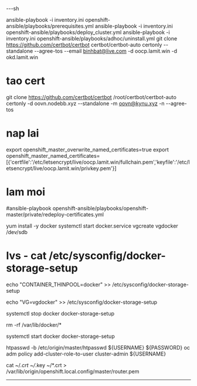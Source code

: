 ---sh

ansible-playbook -i inventory.ini openshift-ansible/playbooks/prerequisites.yml
ansible-playbook -i inventory.ini openshift-ansible/playbooks/deploy_cluster.yml
ansible-playbook -i inventory.ini openshift-ansible/playbooks/adhoc/uninstall.yml
git clone https://github.com/certbot/certbot
certbot/certbot-auto certonly --standalone --agree-tos --email binhbat@live.com -d oocp.lamit.win -d okd.lamit.win
# tao cert
git clone https://github.com/certbot/certbot
/root/certbot/certbot-auto certonly -d oovn.nodebb.xyz --standalone -m oovn@kynu.xyz -n --agree-tos
# nap lai
export openshift_master_overwrite_named_certificates=true
export openshift_master_named_certificates=[{'certfile':'/etc/letsencrypt/live/oocp.lamit.win/fullchain.pem','keyfile':'/etc/letsencrypt/live/oocp.lamit.win/privkey.pem'}]

# lam moi 
#ansible-playbook openshift-ansible/playbooks/openshift-master/private/redeploy-certificates.yml

yum install -y docker
systemctl start docker.service
vgcreate vgdocker /dev/sdb

# lvs - cat /etc/sysconfig/docker-storage-setup

echo "CONTAINER_THINPOOL=docker" >> /etc/sysconfig/docker-storage-setup

echo "VG=vgdocker" >> /etc/sysconfig/docker-storage-setup

systemctl stop docker docker-storage-setup

rm -rf /var/lib/docker/*

systemctl start docker docker-storage-setup

htpasswd -b /etc/origin/master/htpasswd ${USERNAME} ${PASSWORD}
oc adm policy add-cluster-role-to-user cluster-admin ${USERNAME}

cat ~/*.crt ~/*.key ~/*.crt > /var/lib/origin/openshift.local.config/master/router.pem

---
